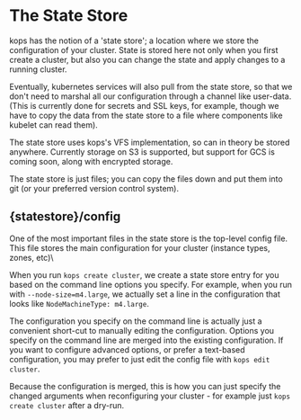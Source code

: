 # The State Store

kops has the notion of a 'state store'; a location where we store the configuration of your cluster.  State is stored
here not only when you first create a cluster, but also you can change the state and apply changes to a running cluster.

Eventually, kubernetes services will also pull from the state store, so that we don't need to marshal all our
configuration through a channel like user-data.  (This is currently done for secrets and SSL keys, for example,
though we have to copy the data from the state store to a file where components like kubelet can read them).

The state store uses kops's VFS implementation, so can in theory be stored anywhere.  Currently storage on S3
is supported, but support for GCS is coming soon, along with encrypted storage.

The state store is just files; you can copy the files down and put them into git (or your preferred version
control system).

## {statestore}/config

One of the most important files in the state store is the top-level config file.  This file stores the main
configuration for your cluster (instance types, zones, etc)\

When you run `kops create cluster`, we create a state store entry for you based on the command line options you specify. 
For example, when you run with `--node-size=m4.large`, we actually set a line in the configuration
that looks like `NodeMachineType: m4.large`.

The configuration you specify on the command line is actually just a convenient short-cut to
manually editing the configuration.  Options you specify on the command line are merged into the existing
configuration. If you want to configure advanced options, or prefer a text-based configuration, you
may prefer to just edit the config file with `kops edit cluster`.

Because the configuration is merged, this is how you can just specify the changed arguments when
reconfiguring your cluster - for example just `kops create cluster` after a dry-run.
